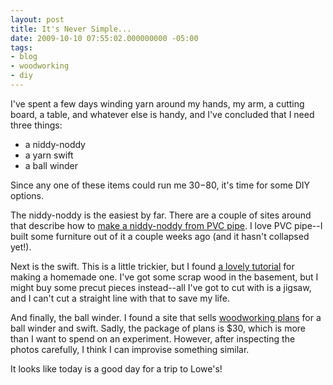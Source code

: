 ```yaml
---
layout: post
title: It's Never Simple...
date: 2009-10-10 07:55:02.000000000 -05:00
tags:
- blog
- woodworking
- diy
---
```

I've spent a few days winding yarn around my hands, my arm, a cutting board, a table, and whatever else is handy, and I've concluded that I need three things:

* a niddy-noddy
* a yarn swift
* a ball winder

Since any one of these items could run me $30-$80, it's time for some DIY options.

The niddy-noddy is the easiest by far. There are a couple of sites around that describe how to <a href="http://www.doctordirt.com/blog/niddy.html">make a niddy-noddy from PVC pipe</a>. I love PVC pipe--I built some furniture out of it a couple weeks ago (and it hasn't collapsed yet!).

Next is the swift. This is a little trickier, but I found <a href="http://www.craftydiversions.com/patterns/homemade_yarn_swift.htm">a lovely tutorial</a> for making a homemade one. I've got some scrap wood in the basement, but I might buy some precut pieces instead--all I've got to cut with is a jigsaw, and I can't cut a straight line with that to save my life.

And finally, the ball winder. I found a site that sells <a href="http://lisaboyer.com/Claytonsite/yarnpackagepage.htm">woodworking plans</a> for a ball winder and swift. Sadly, the package of plans is $30, which is more than I want to spend on an experiment. However, after inspecting the photos carefully, I think I can improvise something similar.

It looks like today is a good day for a trip to Lowe's!
